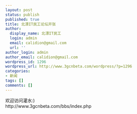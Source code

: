 ```yaml
---
layout: post
status: publish
published: true
title: 北漂IT民工论坛开张
author:
  display_name: 北漂IT民工
  login: admin
  email: calidion@gmail.com
  url: ''
author_login: admin
author_email: calidion@gmail.com
wordpress_id: 1296
wordpress_url: http://www.3gcnbeta.com/wordpress/?p=1296
categories:
- 新闻
tags: []
comments: []
---
```

<p>欢迎访问灌水:)<br />
http://www.3gcnbeta.com/bbs/index.php</p>
